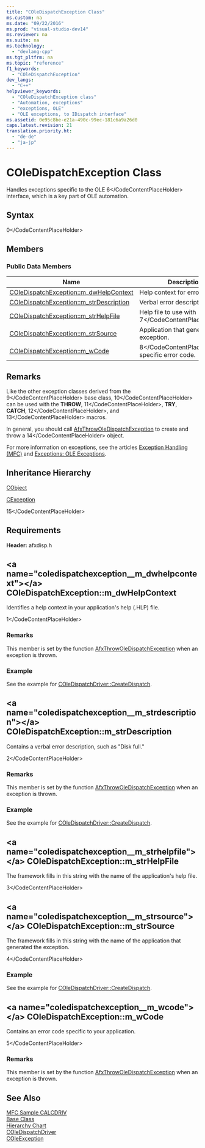 ```yaml
---
title: "COleDispatchException Class"
ms.custom: na
ms.date: "09/22/2016"
ms.prod: "visual-studio-dev14"
ms.reviewer: na
ms.suite: na
ms.technology: 
  - "devlang-cpp"
ms.tgt_pltfrm: na
ms.topic: "reference"
f1_keywords: 
  - "COleDispatchException"
dev_langs: 
  - "C++"
helpviewer_keywords: 
  - "COleDispatchException class"
  - "Automation, exceptions"
  - "exceptions, OLE"
  - "OLE exceptions, to IDispatch interface"
ms.assetid: 0e95c8be-e21a-490c-99ec-181c6a9a26d0
caps.latest.revision: 21
translation.priority.ht: 
  - "de-de"
  - "ja-jp"
---
```

# COleDispatchException Class
Handles exceptions specific to the OLE <CodeContentPlaceHolder>6\</CodeContentPlaceHolder> interface, which is a key part of OLE automation.  
  
## Syntax  
  
<CodeContentPlaceHolder>0\</CodeContentPlaceHolder>  
## Members  
  
### Public Data Members  
  
|Name|Description|  
|----------|-----------------|  
|[COleDispatchException::m_dwHelpContext](#coledispatchexception__m_dwhelpcontext)|Help context for error.|  
|[COleDispatchException::m_strDescription](#coledispatchexception__m_strdescription)|Verbal error description.|  
|[COleDispatchException::m_strHelpFile](#coledispatchexception__m_strhelpfile)|Help file to use with <CodeContentPlaceHolder>7\</CodeContentPlaceHolder>.|  
|[COleDispatchException::m_strSource](#coledispatchexception__m_strsource)|Application that generated the exception.|  
|[COleDispatchException::m_wCode](#coledispatchexception__m_wcode)|<CodeContentPlaceHolder>8\</CodeContentPlaceHolder>-specific error code.|  
  
## Remarks  
 Like the other exception classes derived from the <CodeContentPlaceHolder>9\</CodeContentPlaceHolder> base class, <CodeContentPlaceHolder>10\</CodeContentPlaceHolder> can be used with the **THROW**, <CodeContentPlaceHolder>11\</CodeContentPlaceHolder>, **TRY**, **CATCH**, <CodeContentPlaceHolder>12\</CodeContentPlaceHolder>, and <CodeContentPlaceHolder>13\</CodeContentPlaceHolder> macros.  
  
 In general, you should call [AfxThrowOleDispatchException](../vs140/afxthrowoledispatchexception.md) to create and throw a <CodeContentPlaceHolder>14\</CodeContentPlaceHolder> object.  
  
 For more information on exceptions, see the articles [Exception Handling (MFC)](../vs140/exception-handling-in-mfc.md) and [Exceptions: OLE Exceptions](../vs140/exceptions--ole-exceptions.md).  
  
## Inheritance Hierarchy  
 [CObject](../vs140/cobject-class.md)  
  
 [CException](../vs140/cexception-class.md)  
  
 <CodeContentPlaceHolder>15\</CodeContentPlaceHolder>  
  
## Requirements  
 **Header:** afxdisp.h  
  
##  \<a name="coledispatchexception__m_dwhelpcontext">\</a>  COleDispatchException::m_dwHelpContext  
 Identifies a help context in your application's help (.HLP) file.  
  
<CodeContentPlaceHolder>1\</CodeContentPlaceHolder>  
### Remarks  
 This member is set by the function [AfxThrowOleDispatchException](../vs140/afxthrowoledispatchexception.md) when an exception is thrown.  
  
### Example  
  See the example for [COleDispatchDriver::CreateDispatch](../vs140/coledispatchdriver-class.md#coledispatchdriver__createdispatch).  
  
##  \<a name="coledispatchexception__m_strdescription">\</a>  COleDispatchException::m_strDescription  
 Contains a verbal error description, such as "Disk full."  
  
<CodeContentPlaceHolder>2\</CodeContentPlaceHolder>  
### Remarks  
 This member is set by the function [AfxThrowOleDispatchException](../vs140/afxthrowoledispatchexception.md) when an exception is thrown.  
  
### Example  
  See the example for [COleDispatchDriver::CreateDispatch](../vs140/coledispatchdriver-class.md#coledispatchdriver__createdispatch).  
  
##  \<a name="coledispatchexception__m_strhelpfile">\</a>  COleDispatchException::m_strHelpFile  
 The framework fills in this string with the name of the application's help file.  
  
<CodeContentPlaceHolder>3\</CodeContentPlaceHolder>  
##  \<a name="coledispatchexception__m_strsource">\</a>  COleDispatchException::m_strSource  
 The framework fills in this string with the name of the application that generated the exception.  
  
<CodeContentPlaceHolder>4\</CodeContentPlaceHolder>  
### Example  
  See the example for [COleDispatchDriver::CreateDispatch](../vs140/coledispatchdriver-class.md#coledispatchdriver__createdispatch).  
  
##  \<a name="coledispatchexception__m_wcode">\</a>  COleDispatchException::m_wCode  
 Contains an error code specific to your application.  
  
<CodeContentPlaceHolder>5\</CodeContentPlaceHolder>  
### Remarks  
 This member is set by the function [AfxThrowOleDispatchException](../vs140/afxthrowoledispatchexception.md) when an exception is thrown.  
  
## See Also  
 [MFC Sample CALCDRIV](../vs140/visual-c---samples.md)   
 [Base Class](../vs140/cexception-class.md)   
 [Hierarchy Chart](../vs140/hierarchy-chart.md)   
 [COleDispatchDriver](../vs140/coledispatchdriver-class.md)   
 [COleException](../vs140/coleexception-class.md)